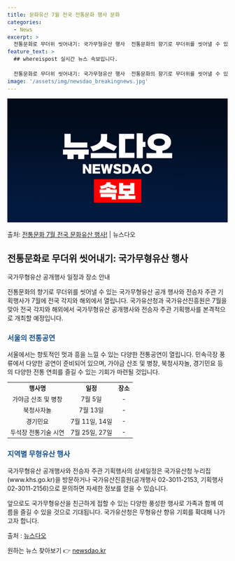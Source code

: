 ```yaml
---
title: 문화유산 7월 전국 전통문화 행사 문화
categories:
  - News
excerpt: >
  전통문화로 무더위 씻어내기: 국가무형유산 행사  전통문화의 향기로 무더위를 씻어낼 수 있는 다양한 국가무형유…
feature_text: >
  ## whereispost 실시간 뉴스 속보입니다.

  전통문화로 무더위 씻어내기: 국가무형유산 행사  전통문화의 향기로 무더위를 씻어낼 수 있는 다양한 국가무형유…
image: '/assets/img/newsdao_breakingnews.jpg'
---
```


![뉴스다오 속보](/assets/img/newsdao_breakingnews.jpg)

<p>출처: <a href="https://newsdao.kr/4503" rel="dofollow">전통문화 7월 전국 문화유산 행사!</a> | 뉴스다오</p>

<h2 data-ke-size="size26">전통문화로 무더위 씻어내기: 국가무형유산 행사</h2>
국가무형유산 공개행사 일정과 장소 안내

<p data-ke-size="size16">전통문화의 향기로 무더위를 씻어낼 수 있는 국가무형유산 공개 행사와 전승자 주관 기획행사가 7월에 전국 각지와 해외에서 열립니다. 국가유산청과 국가유산진흥원은 7월을 맞아 전국 각지와 해외에서 국가무형유산 공개행사와 전승자 주관 기획행사를 본격적으로 개최할 예정입니다.</p>

<h3><b><span style="color: #1a5490;">서울의 전통공연</span></b></h3>
서울에서는 향토적인 멋과 흥을 느낄 수 있는 다양한 전통공연이 열립니다. 민속극장 풍류에서 다양한 공연이 준비되어 있으며, 가야금 산조 및 병창, 북청사자놀, 경기민요 등의 다양한 전통 연희를 즐길 수 있는 기회가 마련될 것입니다.

<table>
    <tr>
        <td style="text-align: center; height: 17px;"><b>행사명</b></td>
        <td style="text-align: center; height: 17px;"><b>일정</b></td>
        <td style="text-align: center; height: 17px;"><b>장소</b></td>
    </tr>
    <tr>
        <td style="text-align: center; height: 17px;">가야금 산조 및 병창</td>
        <td style="text-align: center; height: 17px;">7월 5일</td>
        <td style="text-align: center; height: 17px;">-</td>
    </tr>
    <tr>
        <td style="text-align: center; height: 17px;">북청사자놀</td>
        <td style="text-align: center; height: 17px;">7월 13일</td>
        <td style="text-align: center; height: 17px;">-</td>
    </tr>
    <tr>
        <td style="text-align: center; height: 17px;">경기민요</td>
        <td style="text-align: center; height: 17px;">7월 11일, 14일</td>
        <td style="text-align: center; height: 17px;">-</td>
    </tr>
    <tr>
        <td style="text-align: center; height: 17px;">두석장 전통기술 시연</td>
        <td style="text-align: center; height: 17px;">7월 25일, 27일</td>
        <td style="text-align: center; height: 17px;">-</td>
    </tr>
</table>

<h3><b><span style="color: #1a5490;">지역별 무형유산 행사</span></b></h3>
국가무형유산 공개행사와 전승자 주관 기획행사의 상세일정은 국가유산청 누리집(www.khs.go.kr)을 방문하거나 국가유산진흥원(공개행사 02-3011-2153, 기획행사 02-3011-2156)으로 문의하면 자세한 정보를 얻을 수 있습니다.

<p data-ke-size="size16">앞으로도 국가무형유산을 친근하게 접할 수 있는 다양한 풍성한 행사로 가족과 함께 여름을 즐길 수 있을 것으로 기대됩니다. 국가유산청은 무형유산 향유 기회를 확대해 나가고자 합니다.</p>

출처 : [뉴스다오](https://newsdao.kr/4503) 

원하는 뉴스 찾아보기 👉 <a href="https://newsdao.kr" rel="dofollow">newsdao.kr</a>


